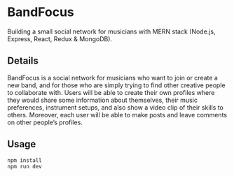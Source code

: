 # BandFocus

Building a small social network for musicians with MERN stack (Node.js, Express, React, Redux & MongoDB).

## **Details**

BandFocus is a social network for musicians who want to join or create a new band, and for those who are simply trying to find other creative people to collaborate with. Users will be able to create their own profiles where they would share some information about themselves, their music preferences, instrument setups, and also show a video clip of their skills to others.
Moreover, each user will be able to make posts and leave comments on other people’s profiles.

## Usage

```
npm install
npm run dev
```
